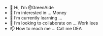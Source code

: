 - 👋 Hi, I’m @GreenAide
- 👀 I’m interested in ... Money
- 🌱 I’m currently learning ...
- 💞️ I’m looking to collaborate on ... Work lees
- 📫 How to reach me ... Call me DEA 

<!---
GreenAide/GreenAide is a ✨ special ✨ repository because its `README.md` (this file) appears on your GitHub profile.
You can click the Preview link to take a look at your changes.
--->
